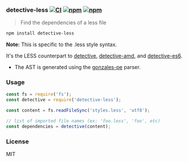 ### detective-less [![CI](https://img.shields.io/github/actions/workflow/status/dependents/node-detective-less/ci.yml?branch=main&label=CI&logo=github)](https://github.com/dependents/node-detective-less/actions/workflows/ci.yml?query=branch%3Amain) [![npm](https://img.shields.io/npm/v/detective-less)](https://www.npmjs.com/package/detective-less) [![npm](https://img.shields.io/npm/dm/detective-less)](https://www.npmjs.com/package/detective-less)

> Find the dependencies of a less file

```sh
npm install detective-less
```

**Note:** This is specific to the .less style syntax.

It's the LESS counterpart to [detective](https://github.com/substack/node-detective), [detective-amd](https://github.com/dependents/node-detective-amd), and [detective-es6](https://github.com/dependents/node-detective-es6).

* The AST is generated using the [gonzales-pe](https://github.com/tonyganch/gonzales-pe) parser.

### Usage

```js
const fs = require('fs');
const detective = require('detective-less');

const content = fs.readFileSync('styles.less', 'utf8');

// list of imported file names (ex: 'foo.less', 'foo', etc)
const dependencies = detective(content);
```

### License

MIT

